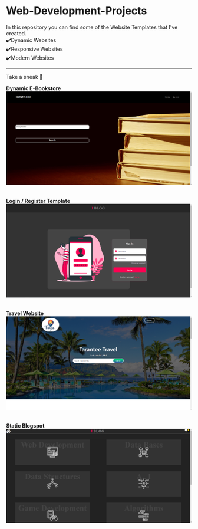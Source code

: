 # Web-Development-Projects
In this repository you can find some of the Website Templates that I've created. 
<br/>
✔️Dynamic Websites </br>
✔️Responsive Websites </br>
✔️Modern Websites </br>
<hr>
Take a sneak 🤫 </br>

<b> Dynamic E-Bookstore </b><br/>
![](Dynamic%20E-Bookstore/images/1.png)<br/><br/>

<b> Login / Register Template </b><br/>
![](LoginRegisterTemplate/previewImages/first.png)<br/><br/>

<b> Travel Website </b><br/>
![](Travel_Index_Template/images/1.png)<br/><br/>

<b> Static Blogspot </b><br/>
![](Static%20Blogspot/previewImages/1st.png)<br/><br/>
